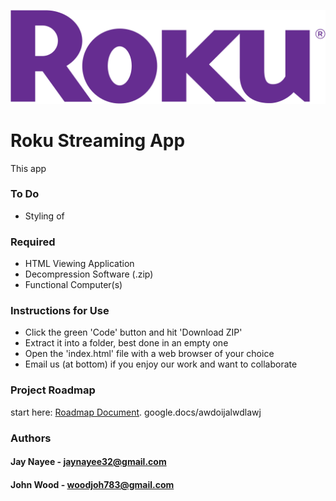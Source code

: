 ![rokuLogoWide](images/logoWide.png "Roku Logo")
# Roku Streaming App

This app

### To Do
- Styling of 

### Required

- HTML Viewing Application
- Decompression Software (.zip)
- Functional Computer(s)

### Instructions for Use

- Click the green 'Code' button and hit 'Download ZIP'
- Extract it into a folder, best done in an empty one
- Open the 'index.html' file with a web browser of your choice
- Email us (at bottom) if you enjoy our work and want to collaborate

### Project Roadmap

start here: [Roadmap Document](https://docs.google.com/document/d/1YSj-paLyfSjugP2TWX2LewxLhaPVreLoTJSTcG-aADo/edit?usp=sharing).
google.docs/awdoijalwdlawj

### Authors

#### Jay Nayee - jaynayee32@gmail.com

#### John Wood - woodjoh783@gmail.com


